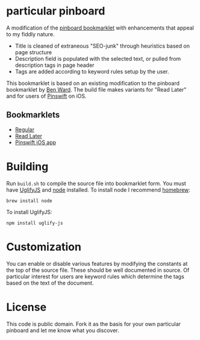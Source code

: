 # particular pinboard

A modification of the [pinboard bookmarklet][pinboard] with enhancements that appeal to my fiddly nature. 

- Title is cleaned of extraneous "SEO-junk" through heuristics based on page structure 
- Description field is populated with the selected text, or pulled from description tags in page header
- Tags are added according to keyword rules setup by the user.

This bookmarklet is based on an existing modification to the pinboard bookmarklet by [Ben Ward][benward]. The build file makes variants for "Read Later" and for users of [Pinswift][pinswift] on iOS.

## Bookmarklets

- [Regular](https://gist.github.com/cfd44a7a72442bb734eb)
- [Read Later](https://gist.github.com/98d36e72c48d1795553a)
- [Pinswift iOS app](https://gist.github.com/ff3d0c2e84def744a53d)

# Building

Run `build.sh` to compile the source file into bookmarklet form. You must have [UglifyJS][uglify] and [node][node] installed. To install node I recommend [homebrew][homebrew]:

	brew install node

To install UglifyJS:

	npm install uglify-js

# Customization

You can enable or disable various features by modifying the constants at the top of the source file. These should be well documented in source. Of particular interest for users are keyword rules which determine the tags based on the text of the document.

# License

This code is public domain. Fork it as the basis for your own particular pinboard and let me know what you discover.

[pinboard]:http://pinboard.in/howto/
[benward]:https://gist.github.com/BenWard/801657
[pinswift]:http://pinswiftapp.com/
[homebrew]:http://mxcl.github.com/homebrew/
[node]:http://nodejs.org/
[uglify]:https://github.com/mishoo/UglifyJS
